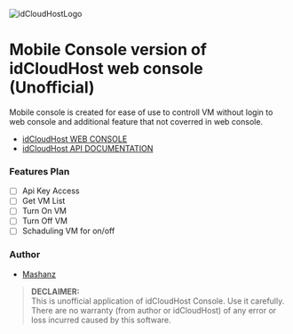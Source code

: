 ![idCloudHostLogo](https://idcloudhost.com/wp-content/uploads/2016/05/idCloudHost-Logo-horizontal-01.png)
# Mobile Console version of idCloudHost web console (Unofficial)
Mobile console is created for ease of use to controll VM without login to web console and additional feature that not coverred in web console.

- [idCloudHost WEB CONSOLE](https://console.idcloudhost.com/)
- [idCloudHost API DOCUMENTATION](https://api.idcloudhost.com/)

### Features Plan

- [ ] Api Key Access
- [ ] Get VM List
- [ ] Turn On VM
- [ ] Turn Off VM
- [ ] Schaduling VM for on/off

### Author
- [Mashanz](https://github.com/mashanz)

> <b>DECLAIMER:</b><br>
This is unofficial application of idCloudHost Console. Use it carefully.
There are no warranty (from author or idCloudHost) of any error or loss incurred caused by this software.